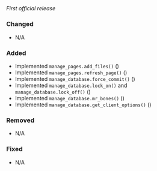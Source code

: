 <!-- insert_point -->

## <!-- version -->

_First official release_

### Changed

- N/A

### Added

- Implemented `manage_pages.add_files()` ()
- Implemented `manage_pages.refresh_page()` ()
- Implemented `manage_database.force_commit()` ()
- Implemented `manage_database.lock_on()` and `manage_database.lock_off()` ()
- Implemented `manage_database.mr_bones()` ()
- Implemented `manage_database.get_client_options()` ()

### Removed

- N/A

### Fixed

- N/A
